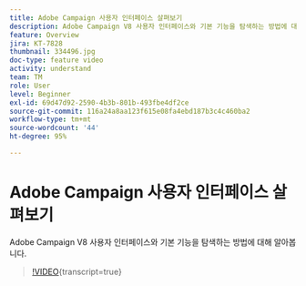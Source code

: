 ```yaml
---
title: Adobe Campaign 사용자 인터페이스 살펴보기
description: Adobe Campaign V8 사용자 인터페이스와 기본 기능을 탐색하는 방법에 대해 알아봅니다.
feature: Overview
jira: KT-7828
thumbnail: 334496.jpg
doc-type: feature video
activity: understand
team: TM
role: User
level: Beginner
exl-id: 69d47d92-2590-4b3b-801b-493fbe4df2ce
source-git-commit: 116a24a8aa123f615e08fa4ebd187b3c4c460ba2
workflow-type: tm+mt
source-wordcount: '44'
ht-degree: 95%

---
```


# Adobe Campaign 사용자 인터페이스 살펴보기

Adobe Campaign V8 사용자 인터페이스와 기본 기능을 탐색하는 방법에 대해 알아봅니다.

>[!VIDEO](https://video.tv.adobe.com/v/334496?quality=12&learn=on){transcript=true}
